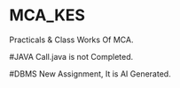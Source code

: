 # MCA_KES
Practicals &amp; Class Works Of MCA.

#JAVA
Call.java is not Completed.

#DBMS
New Assignment, It is AI Generated.
